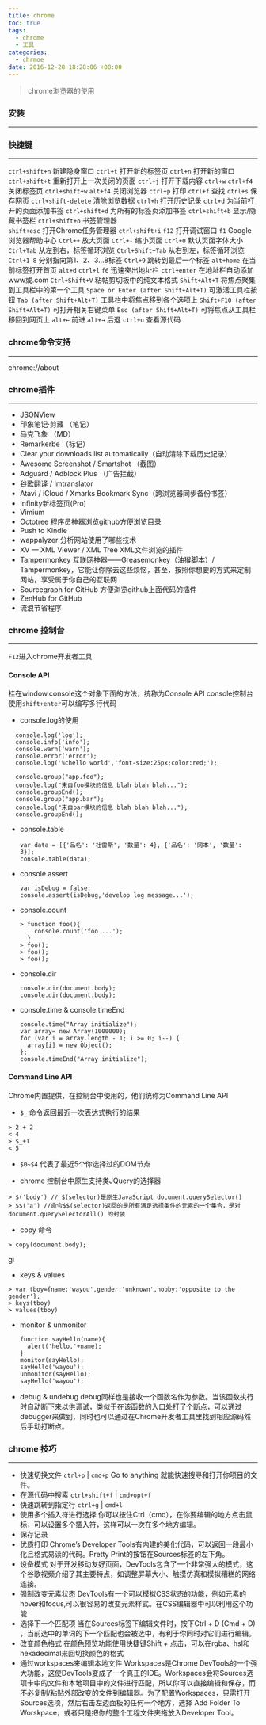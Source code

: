 ```yaml
---
title: chrome
toc: true
tags:
  - chrome
  - 工具
categories:
  - chrmoe
date: 2016-12-28 18:28:06 +08:00
---
```

> chrome浏览器的使用

<!--more-->

### 安装
---

### 快捷键
---
`ctrl+shift+n` 新建隐身窗口
`ctrl+t` 打开新的标签页
`ctrl+n` 打开新的窗口
`ctrl+shift+t` 重新打开上一次关闭的页面
`ctrl+j` 打开下载内容
`ctrl+w` `ctrl+f4`  关闭标签页
`ctrl+shift+w` `alt+f4` 关闭浏览器
`ctrl+p` 打印
`ctrl+f` 查找
`ctrl+s` 保存网页
`ctrl+shift-delete` 清除浏览数据
`ctrl+h` 打开历史记录
`ctrl+d` 为当前打开的页面添加书签
`ctrl+shift+d` 为所有的标签页添加书签
`ctrl+shift+b` 显示/隐藏书签栏
`ctrl+shift+o` 书签管理器  
`shift+esc` 打开Chrome任务管理器
`ctrl+shift+i` `f12` 打开调试窗口
`f1` Google浏览器帮助中心
`Ctrl++` 放大页面
`Ctrl+-` 缩小页面
`Ctrl+0` 默认页面字体大小
`Ctrl+Tab` 从左到右，标签循环浏览
`Ctrl+Shift+Tab` 从右到左，标签循环浏览
`Ctrl+1-8` 分别指向第1、2、3…8标签
`Ctrl+9` 跳转到最后一个标签
`alt+home` 在当前标签打开首页
`alt+d` `ctrl+l` `f6` 迅速突出地址栏
`ctrl+enter` 在地址栏自动添加www或.com
`Ctrl+Shift+V` 粘帖剪切板中的纯文本格式
`Shift+Alt+T` 将焦点聚集到工具栏中的第一个工具
`Space or Enter (after Shift+Alt+T)` 可激活工具栏按钮
`Tab (after Shift+Alt+T)` 工具栏中将焦点移到各个选项上
`Shift+F10 (after Shift+Alt+T)` 可打开相关右键菜单
`Esc (after Shift+Alt+T)` 可将焦点从工具栏移回到网页上
`alt+←` 前进
`alt+→` 后退
`ctrl+u` 查看源代码

### chrome命令支持
---
chrome://about

### chrome插件
---
- JSONView
- 印象笔记·剪藏 （笔记）
- 马克飞象 （MD）
- Remarkerbe （标记）
- Clear your downloads list automatically（自动清除下载历史记录）
- Awesome Screenshot / Smartshot （截图）
- Adguard / Adblock Plus （广告拦截）
- 谷歌翻译 / Imtranslator
- Atavi / iCloud / Xmarks Bookmark Sync（跨浏览器同步备份书签）
- Infinity新标签页(Pro)
- Vimium
- Octotree 程序员神器浏览github方便浏览目录
- Push to Kindle
- wappalyzer 分析网站使用了哪些技术
- XV — XML Viewer / XML Tree XML文件浏览的插件
- Tampermonkey 互联网神器——Greasemonkey（油猴脚本）/ Tampermonkey，它能让你除去这些烦恼，甚至，按照你想要的方式来定制网站，享受属于你自己的互联网
- Sourcegraph for GitHub 方便浏览github上面代码的插件
- ZenHub for GitHub
- 流浪节省程序

### chrome 控制台
---
`F12`进入chrome开发者工具

#### Console API
挂在window.console这个对象下面的方法，统称为Console API
console控制台使用`shift+enter`可以编写多行代码
- console.log的使用
```
  console.log('log');
  console.info('info');
  console.warn('warn');
  console.error('error');
  console.log('%chello world','font-size:25px;color:red;');
```
```
  console.group("app.foo");
  console.log("来自foo模块的信息 blah blah blah...");
  console.groupEnd();
  console.group("app.bar");
  console.log("来自bar模块的信息 blah blah blah...");
  console.groupEnd();
```

- console.table

  ```
  var data = [{'品名': '杜雷斯', '数量': 4}, {'品名': '冈本', '数量': 3}];
  console.table(data);

  ```  

- console.assert
  ```
  var isDebug = false;
  console.assert(isDebug,'develop log message...');
  ```

- console.count

  ```
  > function foo(){
      console.count('foo ...');
    }
  > foo();
  > foo();
  > foo();
  ```

- console.dir
  ```
  console.dir(document.body);
  console.dir(document.body);
  ```

- console.time & console.timeEnd
  ```
  console.time("Array initialize");
  var array= new Array(1000000);
  for (var i = array.length - 1; i >= 0; i--) {
    array[i] = new Object();
  };
  console.timeEnd("Array initialize");
  ```

#### Command Line API
Chrome内置提供，在控制台中使用的，他们统称为Command Line API
- `$_` 命令返回最近一次表达式执行的结果
```
> 2 + 2
< 4
> $_+1
< 5
```

- `$0~$4` 代表了最近5个你选择过的DOM节点

- chrome 控制台中原生支持类JQuery的选择器
```
> $('body') // $(selector)是原生JavaScript document.querySelector()
> $$('a') //命令$$(selector)返回的是所有满足选择条件的元素的一个集合，是对document.querySelectorAll() 的封装
```

- copy 命令
```
> copy(document.body);
```
gi
- keys & values
```
> var tboy={name:'wayou',gender:'unknown',hobby:'opposite to the gender'};
> keys(tboy)
> values(tboy)
```

- monitor & unmonitor
  ```
  function sayHello(name){
    alert('hello,'+name);
  }
  monitor(sayHello);
  sayHello('wayou');
  unmonitor(sayHello);
  sayHello('wayou');
  ```

- debug & undebug
debug同样也是接收一个函数名作为参数。当该函数执行时自动断下来以供调试，类似于在该函数的入口处打了个断点，可以通过debugger来做到，同时也可以通过在Chrome开发者工具里找到相应源码然后手动打断点。

### chrome 技巧
---
- 快速切换文件
`ctrl+p` | `cmd+p` Go to anything 就能快速搜寻和打开你项目的文件。
- 在源代码中搜索
`ctrl+shift+f` | `cmd+opt+f`
- 快速跳转到指定行
`ctrl+g` | `cmd+l`
- 使用多个插入符进行选择
你可以按住Ctrl（cmd），在你要编辑的地方点击鼠标，可以设置多个插入符，这样可以一次在多个地方编辑。
- 保存记录
- 优质打印
Chrome’s Developer Tools有内建的美化代码，可以返回一段最小化且格式易读的代码。Pretty Print的按钮在Sources标签的左下角。
- 设备模式
对于开发移动友好页面，DevTools包含了一个非常强大的模式，这个谷歌视频介绍了其主要特点，如调整屏幕大小、触摸仿真和模拟糟糕的网络连接。
- 强制改变元素状态
DevTools有一个可以模拟CSS状态的功能，例如元素的hover和focus,可以很容易的改变元素样式。在CSS编辑器中可以利用这个功能
- 选择下一个匹配项
当在Sources标签下编辑文件时，按下Ctrl + D (Cmd + D) ，当前选中的单词的下一个匹配也会被选中，有利于你同时对它们进行编辑。
- 改变颜色格式
在颜色预览功能使用快捷键Shift + 点击，可以在rgba、hsl和hexadecimal来回切换颜色的格式
- 通过workspaces来编辑本地文件
Workspaces是Chrome DevTools的一个强大功能，这使DevTools变成了一个真正的IDE。Workspaces会将Sources选项卡中的文件和本地项目中的文件进行匹配，所以你可以直接编辑和保存，而不必复制/粘贴外部改变的文件到编辑器。为了配置Workspaces，只需打开Sources选项，然后右击左边面板的任何一个地方，选择 Add Folder To Worskpace，或者只是把你的整个工程文件夹拖放入Developer Tool。
